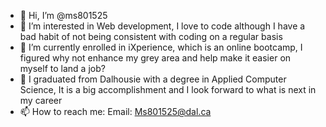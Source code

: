 - 👋 Hi, I’m @ms801525
- 👀 I’m interested in Web development, I love to code although I have a bad habit of not being consistent with coding on a regular basis
- 🌱 I’m currently enrolled in iXperience, which is an online bootcamp, I figured why not enhance my grey area and help make it easier on myself to land a job?
- 💞️ I graduated from Dalhousie with a degree in Applied Computer Science, It is a big accomplishment and I look forward to what is next in my career
- 📫 How to reach me: Email: Ms801525@dal.ca

<!---
ms801525/ms801525 is a ✨ special ✨ repository because its `README.md` (this file) appears on your GitHub profile.
You can click the Preview link to take a look at your changes.
--->
